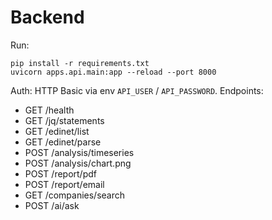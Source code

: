 
# Backend
Run:
```
pip install -r requirements.txt
uvicorn apps.api.main:app --reload --port 8000
```

Auth: HTTP Basic via env `API_USER` / `API_PASSWORD`.
Endpoints:
- GET /health
- GET /jq/statements
- GET /edinet/list
- GET /edinet/parse
- POST /analysis/timeseries
- POST /analysis/chart.png
- POST /report/pdf
- POST /report/email
- GET /companies/search
- POST /ai/ask
